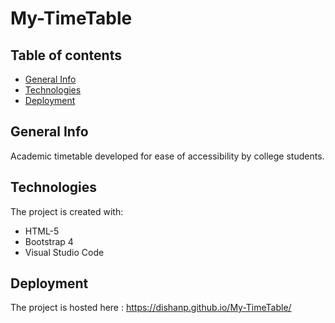 # My-TimeTable

## Table of contents
* [General Info](#general-Info)
* [Technologies](#technologies)
* [Deployment](#deployment)

## General Info
Academic timetable developed for ease of accessibility by college students.
	
## Technologies
The project is created with:
* HTML-5
* Bootstrap 4
* Visual Studio Code
	
## Deployment

The project is hosted here : https://dishanp.github.io/My-TimeTable/
